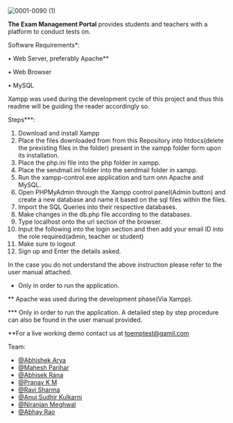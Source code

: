 ![0001-0090 (1)](https://user-images.githubusercontent.com/66675021/116770555-77e5d500-aa62-11eb-8b0c-864ff008713f.gif)

**The Exam Management Portal** provides students and teachers with a platform to conduct tests on.

Software Requirements*:

•	Web Server, preferably Apache**

• Web Browser

• MySQL

Xampp was used during the development cycle of this project and thus this readme will be guiding the reader accordingly so.

Steps***:
1. Download and install Xampp
2. Place the files downloaded from from this Repository into htdocs(delete the prexisting files in the folder) present in the xampp folder form upon its installation.
3. Place the php.ini file into the php folder in xampp.
4. Place the sendmail.ini folder into the sendmail folder in xampp.
5. Run the xampp-control.exe application and turn onn Apache and MySQL.
6. Open PHPMyAdmin through the Xampp control panel(Admin button) and create a new database and name it based on the sql files within the files.
7. Import the SQL Queries into their respective databases.
8. Make changes in the db.php file according to the databases.
9. Type localhost onto the url section of the browser.
10. Input the following into the login section and then add your email ID into the role required(admin, teacher or student)
11. Make sure to logout
12. Sign up and Enter the details asked.

In the case you do not understand the above instruction please refer to the user manual attached.

* Only in order to run the application.

** Apache was used during the development phase(Via Xampp).

*** Only in order to run the application. A detailed step by step procedure can also be found in the user manual provided.


**For a live working demo contact us at toemptest@gamil.com

Team:
- [@Abhishek Arya](https://github.com/Chaplin962)
- [@Mahesh Parihar](https://github.com/Maheshparihar231)
- [@Abhisek Rana](https://github.com/AbhisekRana)
- [@Pranav K M](https://github.com/pranav-k-m-iiitdwd)
- [@Ravi Sharma](https://github.com/raviss091)
- [@Anuj Sudhir Kulkarni](https://github.com/Anuj-Sudhir-Kulkarni)
- [@Niranjan Meghwal](https://github.com/NiranjanMeghwal)
- [@Abhay Rao](https://github.com/Abhay0912)
